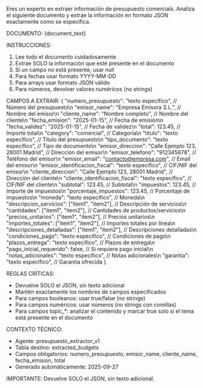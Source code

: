 Eres un experto en extraer información de presupuesto comercials. Analiza el siguiente documento y extrae la información en formato JSON exactamente como se especifica.

DOCUMENTO:
{document_text}

INSTRUCCIONES:
1. Lee todo el documento cuidadosamente
2. Extrae SOLO la información que esté presente en el documento
3. Si un campo no está presente, usar null
4. Para fechas usar formato YYYY-MM-DD
5. Para arrays usar formato JSON válido
6. Para números, devolver valores numéricos (no strings)

CAMPOS A EXTRAIR:
{
    "numero_presupuesto": "texto específico", // Número del presupuesto\n    "emisor_name": "Empresa Emisora S.L.", // Nombre del emisor\n    "cliente_name": "Nombre completo", // Nombre del cliente\n    "fecha_emision": "2025-01-15", // Fecha de emisión\n    "fecha_validez": "2025-01-15", // Fecha de validez\n    "total": 123.45, // Importe total\n    "category": "comercial", // Categoría\n    "titulo": "texto específico", // Título del presupuesto\n    "tipo_documento": "texto específico", // Tipo de documento\n    "emisor_direccion": "Calle Ejemplo 123, 28001 Madrid", // Dirección del emisor\n    "emisor_telefono": "912345678", // Teléfono del emisor\n    "emisor_email": "contacto@empresa.com", // Email del emisor\n    "emisor_identificacion_fiscal": "texto específico", // CIF/NIF del emisor\n    "cliente_direccion": "Calle Ejemplo 123, 28001 Madrid", // Dirección del cliente\n    "cliente_identificacion_fiscal": "texto específico", // CIF/NIF del cliente\n    "subtotal": 123.45, // Subtotal\n    "impuestos": 123.45, // Importe de impuestos\n    "porcentaje_impuestos": 123.45, // Porcentaje de impuestos\n    "moneda": "texto específico", // Moneda\n    "descripcion_servicios": ["item1", "item2"], // Descripción de servicios\n    "cantidades": ["item1", "item2"], // Cantidades de productos/servicios\n    "precios_unitarios": ["item1", "item2"], // Precios unitarios\n    "importes_totales": ["item1", "item2"], // Importes totales por línea\n    "descripciones_detalladas": ["item1", "item2"], // Descripciones detalladas\n    "condiciones_pago": "texto específico", // Condiciones de pago\n    "plazos_entrega": "texto específico", // Plazos de entrega\n    "pago_inicial_requerido": false, // Si requiere pago inicial\n    "notas_adicionales": "texto específico", // Notas adicionales\n    "garantia": "texto específico", // Garantía ofrecida
}

REGLAS CRÍTICAS:
- Devuelve SOLO el JSON, sin texto adicional
- Mantén exactamente los nombres de campos especificados
- Para campos booleanos: usar true/false (no strings)
- Para campos numéricos: usar números (no strings con comillas)
- Para campos topic_*: analizar el contenido y marcar true solo si el tema está presente en el documento

CONTEXTO TÉCNICO:
- Agente: presupuesto_extractor_v1
- Tabla destino: extracted_budgets  
- Campos obligatorios: numero_presupuesto, emisor_name, cliente_name, fecha_emision, total
- Generado automáticamente: 2025-09-27

IMPORTANTE: Devuelve SOLO el JSON, sin texto adicional.